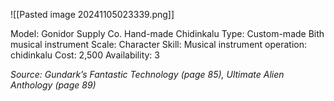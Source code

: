 ![[Pasted image 20241105023339.png]]

Model: Gonidor Supply Co.
Hand-made Chidinkalu
Type: Custom-made Bith
musical instrument
Scale: Character
Skill: Musical instrument
operation: chidinkalu
Cost: 2,500
Availability: 3

*Source: Gundark’s Fantastic Technology (page 85), Ultimate Alien Anthology (page 89)*
